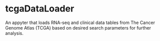 # tcgaDataLoader

An appyter that loads RNA-seq and clinical data tables from The Cancer Genome Atlas (TCGA) based on desired search parameters for further analysis.
